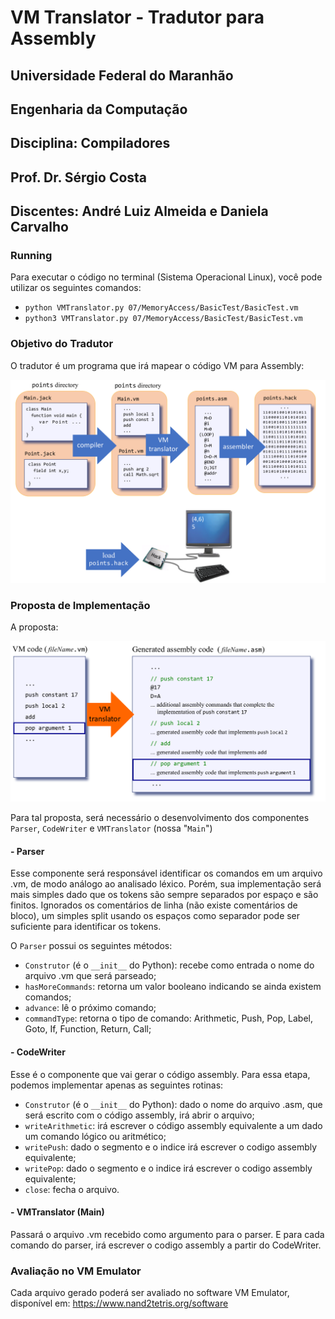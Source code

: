 # VM Translator - Tradutor para Assembly

## Universidade Federal do Maranhão
## Engenharia da Computação
## Disciplina: Compiladores
## Prof. Dr. Sérgio Costa
## Discentes: André Luiz Almeida e Daniela Carvalho



### Running

Para executar o código no terminal (Sistema Operacional Linux), você pode utilizar os seguintes comandos:

- `python VMTranslator.py 07/MemoryAccess/BasicTest/BasicTest.vm `
- `python3 VMTranslator.py 07/MemoryAccess/BasicTest/BasicTest.vm `



### Objetivo do Tradutor

O tradutor é um programa que irá mapear o código VM para Assembly:


![alt text](https://github.com/danielaczarref/vm-translator/blob/master/VM-Assembly.png?raw=true)


### Proposta de Implementação

A proposta:


![alt text](https://github.com/danielaczarref/vm-translator/blob/master/PropostaImplementacao.png?raw=true)


Para tal proposta, será necessário o desenvolvimento dos componentes `Parser`, `CodeWriter` e `VMTranslator` (nossa "`Main`")

#### - Parser

Esse componente será responsável identificar os comandos em  um arquivo .vm, de modo análogo ao analisado léxico. Porém, sua implementação será mais simples dado que os tokens são sempre separados por espaço e são finitos. Ignorados os comentários de linha (não existe comentários de bloco), um simples split usando os espaços como separador pode ser suficiente para identificar os tokens.

O `Parser` possui os seguintes métodos:

- `Construtor` (é o `__init__` do Python): recebe como entrada o nome do arquivo .vm que será parseado;
- `hasMoreCommands`:  retorna um valor booleano indicando se ainda existem comandos;
- `advance`: lê o próximo comando;
- `commandType`: retorna o tipo de comando: Arithmetic, Push, Pop, Label, Goto, If, Function, Return, Call;


#### - CodeWriter

Esse é o componente que vai gerar o código assembly. Para essa etapa, podemos implementar apenas as seguintes rotinas:

- `Construtor` (é o `__init__` do Python): dado o nome do arquivo .asm, que será escrito com o código assembly, irá abrir o arquivo;
- `writeArithmetic`: irá escrever o código assembly equivalente a um dado um comando lógico ou aritmético;
- `writePush`: dado o segmento e o indice irá escrever o codigo assembly equivalente;
- `writePop`: dado o segmento e o indice irá escrever o codigo assembly equivalente;
- `close`: fecha o arquivo.


#### - VMTranslator (Main)

Passará o arquivo .vm recebido como argumento para o parser. E para cada comando do parser, irá escrever o codigo assembly a partir do CodeWriter.


### Avaliação no VM Emulator

Cada arquivo gerado poderá ser avaliado no software VM Emulator, disponível em: https://www.nand2tetris.org/software




